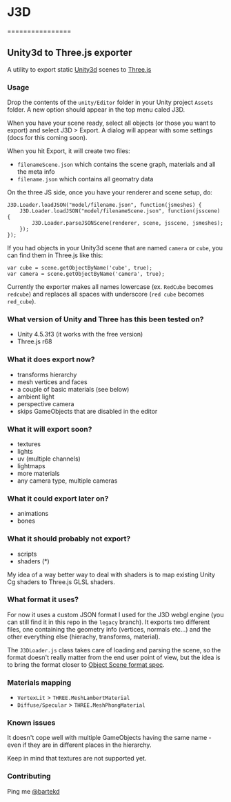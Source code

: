 # J3D
================

## Unity3d to Three.js exporter

A utility to export static [Unity3d](http://unity3d.com/) scenes to [Three.js](https://github.com/mrdoob/three.js)

### Usage

Drop the contents of the `unity/Editor` folder in your Unity project `Assets` folder. A new option should appear in the top menu caled J3D. 

When you have your scene ready, select all objects (or those you want to export) and select J3D > Export. A dialog will appear with some settings (docs for this coming soon). 

When you hit Export, it will create two files:

- `filenameScene.json` which contains the scene graph, materials and all the meta info
- `filename.json` which contains all geomatry data

On the three JS side, once you have your renderer and scene setup, do:

```
J3D.Loader.loadJSON("model/filename.json", function(jsmeshes) {
    J3D.Loader.loadJSON("model/filenameScene.json", function(jsscene) {
        J3D.Loader.parseJSONScene(renderer, scene, jsscene, jsmeshes);
    });
});
```

If you had objects in your Unity3d scene that are named `camera` or `cube`, you can find them in Three.js like this:

```
var cube = scene.getObjectByName('cube', true);
var camera = scene.getObjectByName('camera', true);
```

Currently the exporter makes all names lowercase (ex. `RedCube` becomes `redcube`) and replaces all spaces with underscore (`red cube` becomes `red_cube`).

### What version of Unity and Three has this been tested on?

- Unity 4.5.3f3 (it works with the free version)
- Three.js r68

### What it does export now?

- transforms hierarchy
- mesh vertices and faces
- a couple of basic materials (see below)
- ambient light
- perspective camera
- skips GameObjects that are disabled in the editor

### What it will export soon?

- textures
- lights
- uv (multiple channels)
- lightmaps
- more materials
- any camera type, multiple cameras

### What it could export later on?

- animations
- bones

### What it should probably not export?

- scripts
- shaders (*)

My idea of a way better way to deal with shaders is to map existing Unity Cg shaders to Three.js GLSL shaders.

### What format it uses?

For now it uses a custom JSON format I used for the J3D webgl engine (you can still find it in this repo in the `legacy` branch). It exports two different files, one containing the geometry info (vertices, normals etc...) and the other everything else (hierachy, transforms, material).

The `J3DLoader.js` class takes care of loading and parsing the scene, so the format doesn't really matter from the end user point of view, but the idea is to bring the format closer to [Object Scene format spec](https://github.com/mrdoob/three.js/wiki/JSON-Object-Scene-format-4).

### Materials mapping

- `VertexLit` > `THREE.MeshLambertMaterial`
- `Diffuse/Specular` > `THREE.MeshPhongMaterial`

### Known issues

It doesn't cope well with multiple GameObjects having the same name - even if they are in different places in the hierarchy.

Keep in mind that textures are not supported yet.

### Contributing

Ping me [@bartekd](https://twitter.com/bartekd)